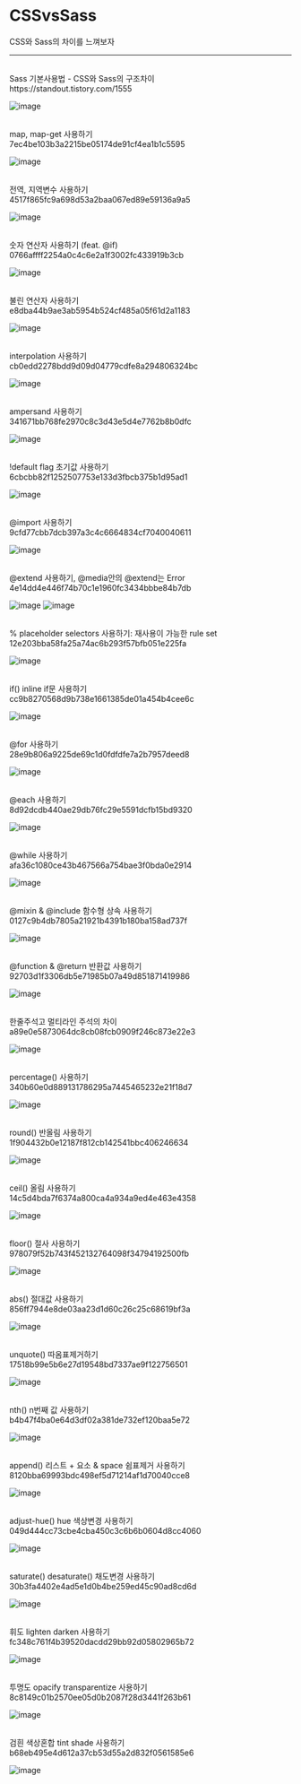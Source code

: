 # CSSvsSass
CSS와 Sass의 차이를 느껴보자
<hr>

<br>
Sass 기본사용법 - CSS와 Sass의 구조차이<br>
https://standout.tistory.com/1555

![image](https://github.com/StandOut-0/CSSvsSass/assets/120000929/bc471cf0-fc1c-46f7-abce-c78ffedb8bce)

<br>
map, map-get 사용하기<br>
7ec4be103b3a2215be05174de91cf4ea1b1c5595

![image](https://github.com/StandOut-0/CSSvsSass/assets/120000929/69e17d56-f750-4121-b26e-85f85ece2f23)

<br>
전역, 지역변수 사용하기<br>
4517f865fc9a698d53a2baa067ed89e59136a9a5

![image](https://github.com/StandOut-0/CSSvsSass/assets/120000929/6e7f60f2-339b-47f8-ae78-fdb760b6c3fb)


<br>
숫자 연산자 사용하기 (feat. @if)<br>
0766affff2254a0c4c6e2a1f3002fc433919b3cb

![image](https://github.com/StandOut-0/CSSvsSass/assets/120000929/c174c2d9-4a58-489f-9700-b9327b42f512)





<br>
불린 연산자 사용하기<br>
e8dba44b9ae3ab5954b524cf485a05f61d2a1183

![image](https://github.com/StandOut-0/CSSvsSass/assets/120000929/bd47784b-3131-424a-9a5c-d6009ce5a06d)



<br>
interpolation 사용하기<br>
cb0edd2278bdd9d09d04779cdfe8a294806324bc

![image](https://github.com/StandOut-0/CSSvsSass/assets/120000929/23073cc2-138c-4b24-aa0c-ec4812e08ca8)


<br>
ampersand 사용하기<br>
341671bb768fe2970c8c3d43e5d4e7762b8b0dfc

![image](https://github.com/StandOut-0/CSSvsSass/assets/120000929/cbfead58-eaa4-4943-8e0f-1f951dc22f86)


<br>
!default flag 초기값 사용하기<br>
6cbcbb82f1252507753e133d3fbcb375b1d95ad1

![image](https://github.com/StandOut-0/CSSvsSass/assets/120000929/01bd1d70-04f9-4771-8e69-a565fc2b13a3)



<br>
@import 사용하기<br>
9cfd77cbb7dcb397a3c4c6664834cf7040040611

![image](https://github.com/StandOut-0/CSSvsSass/assets/120000929/6c5745de-35e2-49ce-a26b-28f8e7a93e65)

<br>
@extend 사용하기, @media안의 @extend는 Error<br>
4e14dd4e446f74b70c1e1960fc3434bbbe84b7db

![image](https://github.com/StandOut-0/CSSvsSass/assets/120000929/73a76c57-37da-4d86-b69c-03cfb8ca002a)
![image](https://github.com/StandOut-0/CSSvsSass/assets/120000929/4f0f951a-4989-4628-9370-add6cd3b38b2)


<br>
% placeholder selectors 사용하기:  재사용이 가능한 rule set<br>
12e203bba58fa25a74ac6b293f57bfb051e225fa

![image](https://github.com/StandOut-0/CSSvsSass/assets/120000929/b0379e68-6abc-45ad-a190-584929c220d2)



<br>
if() inline if문 사용하기<br>
cc9b8270568d9b738e1661385de01a454b4cee6c

![image](https://github.com/StandOut-0/CSSvsSass/assets/120000929/6fe0a5c5-ba6e-4388-a004-8a4a01bf15e7)


<br>
@for 사용하기<br>
28e9b806a9225de69c1d0fdfdfe7a2b7957deed8

![image](https://github.com/StandOut-0/CSSvsSass/assets/120000929/35f2cf3c-4c1d-4a28-80a7-a75c53a7dc76)



<br>
@each 사용하기<br>
8d92dcdb440ae29db76fc29e5591dcfb15bd9320

![image](https://github.com/StandOut-0/CSSvsSass/assets/120000929/598d4481-00cc-4431-b3b1-36fe69e1bf52)


<br>
@while 사용하기<br>
afa36c1080ce43b467566a754bae3f0bda0e2914

![image](https://github.com/StandOut-0/CSSvsSass/assets/120000929/05d5e1ca-e0f3-4ca9-9531-ee1802c8bdc9)



<br>
@mixin & @include 함수형 상속 사용하기<br>
0127c9b4db7805a21921b4391b180ba158ad737f

![image](https://github.com/StandOut-0/CSSvsSass/assets/120000929/6aca6dcd-32d1-45b0-a8a8-0d92ee1f0fdc)


<br>
@function & @return 반환값 사용하기<br>
92703d1f3306db5e71985b07a49d851871419986

![image](https://github.com/StandOut-0/CSSvsSass/assets/120000929/756ccfb6-5f72-4278-bbd7-049caf6ef3b8)


<br>
한줄주석고 멀티라인 주석의 차이<br>
a89e0e5873064dc8cb08fcb0909f246c873e22e3

![image](https://github.com/StandOut-0/CSSvsSass/assets/120000929/bdfc8783-a8ba-4c5b-82f4-49c088189a37)


<br>
percentage() 사용하기<br>
340b60e0d889131786295a7445465232e21f18d7

![image](https://github.com/StandOut-0/CSSvsSass/assets/120000929/97c31537-f0b8-4fd1-ba44-a3ace5683a8a)


<br>
round() 반올림 사용하기<br>
1f904432b0e12187f812cb142541bbc406246634

![image](https://github.com/StandOut-0/CSSvsSass/assets/120000929/51dc14c0-d683-456f-b21b-a81c55835340)

<br>
ceil() 올림 사용하기<br>
14c5d4bda7f6374a800ca4a934a9ed4e463e4358

![image](https://github.com/StandOut-0/CSSvsSass/assets/120000929/aa56c1de-6052-4194-b2df-f3a91fcf349c)


<br>
floor() 절사 사용하기<br>
978079f52b743f452132764098f34794192500fb

![image](https://github.com/StandOut-0/CSSvsSass/assets/120000929/b7c17354-1693-41ba-9fac-49e1005637df)


<br>
abs() 절대값 사용하기<br>
856ff7944e8de03aa23d1d60c26c25c68619bf3a

![image](https://github.com/StandOut-0/CSSvsSass/assets/120000929/6d2b9ecb-0ed7-4538-a971-755f13fad161)



<br>
unquote() 따옴표제거하기<br>
17518b99e5b6e27d19548bd7337ae9f122756501

![image](https://github.com/StandOut-0/CSSvsSass/assets/120000929/19bef9c1-5759-4526-98b7-de3f54e5d0ae)


<br>
nth() n번째 값 사용하기<br>
b4b47f4ba0e64d3df02a381de732ef120baa5e72

![image](https://github.com/StandOut-0/CSSvsSass/assets/120000929/edfc37a1-a147-4e33-a396-2410f990680d)



<br>
append() 리스트 + 요소 & space 쉼표제거 사용하기<br>
8120bba69993bdc498ef5d71214af1d70040cce8

![image](https://github.com/StandOut-0/CSSvsSass/assets/120000929/9001507c-e269-4e5b-91a9-c805f6059d63)


<br>
adjust-hue() hue 색상변경 사용하기<br>
049d444cc73cbe4cba450c3c6b6b0604d8cc4060

![image](https://github.com/StandOut-0/CSSvsSass/assets/120000929/a9e8733d-415d-4a7e-842f-a9b6ce99d58b)


<br>
saturate() desaturate() 채도변경 사용하기<br>
30b3fa4402e4ad5e1d0b4be259ed45c90ad8cd6d

![image](https://github.com/StandOut-0/CSSvsSass/assets/120000929/c198d6d5-461b-4a1c-94d1-dbe7b1918bdf)

<br>
휘도 lighten darken 사용하기<br>
fc348c761f4b39520dacdd29bb92d05802965b72

![image](https://github.com/StandOut-0/CSSvsSass/assets/120000929/00677937-f828-4b02-a8a3-45be965dac61)


<br>
투명도 opacify transparentize 사용하기<br>
8c8149c01b2570ee05d0b2087f28d3441f263b61

![image](https://github.com/StandOut-0/CSSvsSass/assets/120000929/d247fb83-d39e-47ca-a584-625b80168c1d)


<br>
검흰 색상혼합 tint shade 사용하기<br>
b68eb495e4d612a37cb53d55a2d832f0561585e6

![image](https://github.com/StandOut-0/CSSvsSass/assets/120000929/502e7e91-ada8-4c4d-bb73-efb439371e99)

